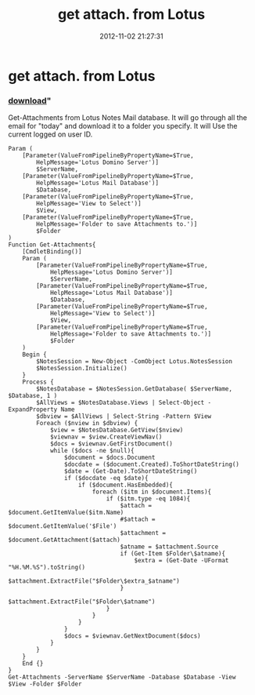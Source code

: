 ﻿---
pid:            3741
parent:         0
children:       
poster:         Chris Weislak
title:          get attach. from Lotus
date:           2012-11-02 21:27:31
format:         posh
---

# get attach. from Lotus

### [download](3741.ps1)"

Get-Attachments from Lotus Notes Mail database. It will go through all the email for "today" and download it to a folder you specify.
It will Use the current logged on user ID.

```posh
Param (
	[Parameter(ValueFromPipelineByPropertyName=$True,
		HelpMessage='Lotus Domino Server')]
		$ServerName,
	[Parameter(ValueFromPipelineByPropertyName=$True,
		HelpMessage='Lotus Mail Database')]
		$Database,
	[Parameter(ValueFromPipelineByPropertyName=$True,
		HelpMessage='View to Select')]
		$View,
	[Parameter(ValueFromPipelineByPropertyName=$True,
		HelpMessage='Folder to save Attachments to.')]
		$Folder
)
Function Get-Attachments{
	[CmdletBinding()]
	Param (
		[Parameter(ValueFromPipelineByPropertyName=$True,
			HelpMessage='Lotus Domino Server')]
			$ServerName,
		[Parameter(ValueFromPipelineByPropertyName=$True,
			HelpMessage='Lotus Mail Database')]
			$Database,
		[Parameter(ValueFromPipelineByPropertyName=$True,
			HelpMessage='View to Select')]
			$View,
		[Parameter(ValueFromPipelineByPropertyName=$True,
			HelpMessage='Folder to save Attachments to.')]
			$Folder
	)
	Begin {
		$NotesSession = New-Object -ComObject Lotus.NotesSession
		$NotesSession.Initialize()
	}
	Process {
		$NotesDatabase = $NotesSession.GetDatabase( $ServerName, $Database, 1 )
		$AllViews = $NotesDatabase.Views | Select-Object -ExpandProperty Name
		$dbview = $AllViews | Select-String -Pattern $View
		Foreach ($nview in $dbview) {
			$view = $NotesDatabase.GetView($nview)
			$viewnav = $view.CreateViewNav()
			$docs = $viewnav.GetFirstDocument()
			while ($docs -ne $null){
				$document = $docs.Document
				$docdate = ($document.Created).ToShortDateString()
				$date = (Get-Date).ToShortDateString()
				if ($docdate -eq $date){
					if ($document.HasEmbedded){
						foreach ($itm in $document.Items){
							if ($itm.type -eq 1084){
								$attach = $document.GetItemValue($itm.Name)
								#$attach = $document.GetItemValue('$File')
								$attachment = $document.GetAttachment($attach)
								$atname = $attachment.Source
								if (Get-Item $Folder\$atname){
									$extra = (Get-Date -UFormat "%H.%M.%S").toString()
										$attachment.ExtractFile("$Folder\$extra_$atname")
								}
								$attachment.ExtractFile("$Folder\$atname")
							}
						}
					}
				}
				$docs = $viewnav.GetNextDocument($docs)
			}
		}
	}
	End {}
}
Get-Attachments -ServerName $ServerName -Database $Database -View $View -Folder $Folder

```
